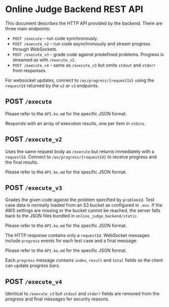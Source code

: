 # Online Judge Backend REST API

This document describes the HTTP API provided by the backend. There are three main endpoints:

- `POST /execute` &ndash; run code synchronously.
- `POST /execute_v2` &ndash; run code asynchronously and stream progress through WebSockets.
- `POST /execute_v3` &ndash; grade code against predefined problems. Progress is streamed as with `/execute_v2`.
- `POST /execute_v4` &ndash; same as `/execute_v3` but omits `stdout` and `stderr` from responses.

For websocket updates, connect to `/ws/progress/{requestId}` using the `requestId` returned by the `v2` or `v3` endpoints.

## POST `/execute`
Please refer to the `API.ko.md` for the specific JSON format.

Responds with an array of execution results, one per item in `stdins`.

## POST `/execute_v2`

Uses the same request body as `/execute` but returns immediately with a `requestId`. Connect to `/ws/progress/{requestId}` to receive progress and the final results.

Please refer to the `API.ko.md` for the specific JSON format.

## POST `/execute_v3`

Grades the given code against the problem specified by `problemId`. Test case data
is normally loaded from an S3 bucket as configured in `.env`. If the AWS settings
are missing or the bucket cannot be reached, the server falls back to the JSON
files bundled in `online_judge_backend/static`.

Please refer to the `API.ko.md` for the specific JSON format.

The HTTP response contains only a `requestId`. WebSocket messages include `progress` events for each test case and a final message:

Please refer to the `API.ko.md` for the specific JSON format.

Each `progress` message contains `index`, `result` and `total` fields so the client can update progress bars.

## POST `/execute_v4`

Identical to `/execute_v3` but `stdout` and `stderr` fields are removed from
the progress and final messages for security reasons.
